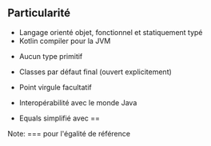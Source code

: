 ## Particularité

- Langage orienté objet, fonctionnel et statiquement typé
- Kotlin compiler pour la JVM
<!-- .element: class="fragment" -->
- Aucun type primitif
<!-- .element: class="fragment" -->
- Classes par défaut final (ouvert explicitement)
<!-- .element: class="fragment" -->
- Point virgule facultatif
<!-- .element: class="fragment" -->
- Interopérabilité avec le monde Java
<!-- .element: class="fragment" -->
- Equals simplifié avec ==
<!-- .element: class="fragment" -->

Note: === pour l'égalité de référence
